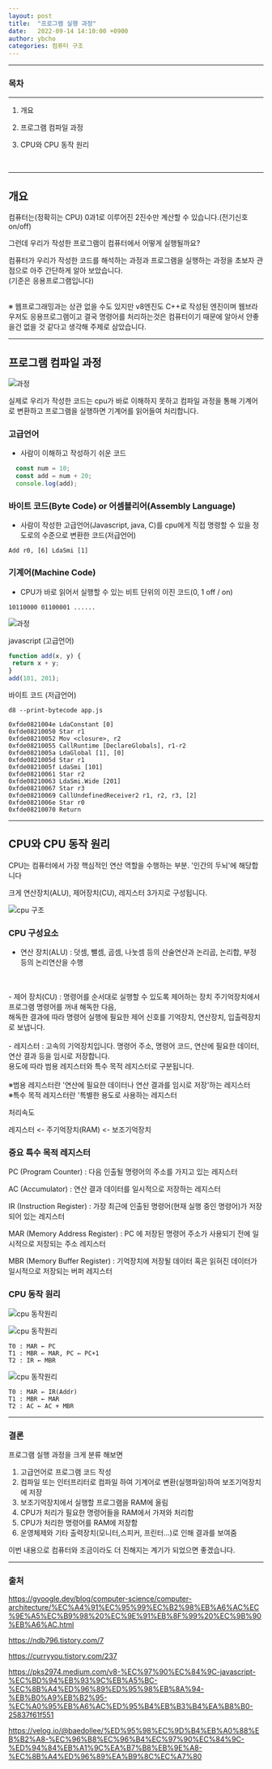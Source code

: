 ```yaml
---
layout: post
title:  "프로그램 실행 과정"
date:   2022-09-14 14:10:00 +0900
author: ybcho
categories: 컴퓨터 구조
---
```

<hr/>

### 목차

---

1. 개요
2. 프로그램 컴파일 과정
3. CPU와 CPU 동작 원리

   <br />

---
## 개요

컴퓨터는(정확히는 CPU) 0과1로 이루어진 2진수만 계산할 수 있습니다.(전기신호 on/off)

그런데 우리가 작성한 프로그램이 컴퓨터에서 어떻게 실행될까요?

컴퓨터가 우리가 작성한 코드를 해석하는 과정과 프로그램을 실행하는 과정을 초보자 관점으로 아주 간단하게 알아 보았습니다.
<br>(기준은 응용프로그램입니다)

<br>
※ 웹프로그래밍과는 상관 없을 수도 있지만 v8엔진도 C++로 작성된 엔진이며 웹브라우저도 응용프로그램이고 결국 명령어를 처리하는것은 컴퓨터이기
때문에 알아서 안좋을건 없을 것 같다고 생각해 주제로 삼았습니다.

<br />

---
## 프로그램 컴파일 과정

![과정](/assets/images/ybcho/program-compile.png)

실제로 우리가 작성한 코드는 cpu가 바로 이해하지 못하고 컴파일 과정을 통해 기계어로 변환하고
프로그램을 실행하면 기계어를 읽어들여 처리합니다.

### 고급언어
- 사람이 이해하고 작성하기 쉬운 코드

```jsx
  const num = 10;
  const add = num + 20;
  console.log(add);
```

### 바이트 코드(Byte Code) or 어셈블리어(Assembly Language)
- 사람이 작성한 고급언어(Javascript, java, C)를 cpu에게 직접 명령할 수 있을 정도로의 수준으로 변환한 코드(저급언어)

```
Add r0, [6] LdaSmi [1]
```

### 기계어(Machine Code)
- CPU가 바로 읽어서 실행할 수 있는 비트 단위의 이진 코드(0, 1  off / on)

```
10110000 01100001 ......
```

![과정](/assets/images/ybcho/assembly.png)


javascript (고급언어)
```jsx
function add(x, y) {
 return x + y;
}
add(101, 201);
```

바이트 코드 (저급언어)

```
d8 --print-bytecode app.js

0xfde0821004e LdaConstant [0]
0xfde08210050 Star r1
0xfde08210052 Mov <closure>, r2
0xfde08210055 CallRuntime [DeclareGlobals], r1-r2
0xfde0821005a LdaGlobal [1], [0]
0xfde0821005d Star r1
0xfde0821005f LdaSmi [101]
0xfde08210061 Star r2
0xfde08210063 LdaSmi.Wide [201]
0xfde08210067 Star r3
0xfde08210069 CallUndefinedReceiver2 r1, r2, r3, [2]
0xfde0821006e Star r0
0xfde08210070 Return
```

---

## CPU와 CPU 동작 원리

CPU는 컴퓨터에서 가장 핵심적인 연산 역할을 수행하는 부분. '인간의 두뇌'에 해당합니다

크게 연산장치(ALU), 제어장치(CU), 레지스터 3가지로 구성됩니다.

![cpu 구조](/assets/images/ybcho/cpu.png)

### CPU 구성요소

- 연산 장치(ALU) : 덧셈, 뺄셈, 곱셈, 나눗셈 등의 산술연산과 논리곱, 논리합, 부정 등의 논리연산을 수행
<br>
<br>
- 제어 장치(CU) : 명령어를 순서대로 실행할 수 있도록 제어하는 장치 주기억장치에서 프로그램 명령어를 꺼내 해독한 다음,
<br>해독한 결과에 따라 명령어 실행에 필요한 제어 신호를 기억장치, 연산장치, 입출력장치로 보냅니다.
  <br>
  <br>
- 레지스터 : 고속의 기억장치입니다. 명령어 주소, 명령어 코드, 연산에 필요한 데이터, 연산 결과 등을 임시로 저장합니다.
<br>용도에 따라 범용 레지스터와 특수 목적 레지스터로 구분됩니다.
<br><br>
※범용 레지스터란 '연산에 필요한 데이터나 연산 결과를 임시로 저장'하는 레지스터<br>
※특수 목적 레지스터란 '특별한 용도로 사용하는 레지스터

처리속도

레지스터 <- 주기억장치(RAM) <- 보조기억장치
<br />


### 중요 특수 목적 레지스터
PC (Program Counter) : 다음 인출될 명령어의 주소를 가지고 있는 레지스터

AC (Accumulator) : 연산 결과 데이터를 일시적으로 저장하는 레지스터

IR (Instruction Register) : 가장 최근에 인출된 명령어(현재 실행 중인 명령어)가 저장되어 있는 레지스터

MAR (Memory Address Register) : PC 에 저장된 명령어 주소가 사용되기 전에 일시적으로 저장되는 주소 레지스터

MBR (Memory Buffer Register) : 기억장치에 저장될 데이터 혹은 읽혀진 데이터가 일시적으로 저장되는 버퍼 레지스터

### CPU 동작 원리
![cpu 동작원리](/assets/images/ybcho/cpu3.jpg)


![cpu 동작원리](/assets/images/ybcho/cpu2.jpg)

```
T0 : MAR ← PC
T1 : MBR ← MAR, PC ← PC+1
T2 : IR ← MBR
```

![cpu 동작원리](/assets/images/ybcho/cpu4.jpg)

```
T0 : MAR ← IR(Addr)
T1 : MBR ← MAR
T2 : AC ← AC + MBR
```


---
### 결론

프로그램 실행 과정을 크게 분류 해보면

1. 고급언어로 프로그램 코드 작성
2. 컴파일 또는 인터프리터로 컴파일 하여 기계어로 변환(실행파일)하여 보조기억장치에 저장
3. 보조기억장치에서 실행할 프로그램을 RAM에 올림 
4. CPU가 처리가 필요한 명령어들을 RAM에서 가져와 처리함
5. CPU가 처리한 명령어를 RAM에 저장함
6. 운영체제와 기타 출력장치(모니터,스피커, 프린터...)로 인해 결과를 보여줌

이번 내용으로 컴퓨터와 조금이라도 더 친해지는 계기가 되었으면 좋겠습니다.

---
### 출처

https://gyoogle.dev/blog/computer-science/computer-architecture/%EC%A4%91%EC%95%99%EC%B2%98%EB%A6%AC%EC%9E%A5%EC%B9%98%20%EC%9E%91%EB%8F%99%20%EC%9B%90%EB%A6%AC.html

https://ndb796.tistory.com/7

https://curryyou.tistory.com/237

https://pks2974.medium.com/v8-%EC%97%90%EC%84%9C-javascript-%EC%BD%94%EB%93%9C%EB%A5%BC-%EC%8B%A4%ED%96%89%ED%95%98%EB%8A%94-%EB%B0%A9%EB%B2%95-%EC%A0%95%EB%A6%AC%ED%95%B4%EB%B3%B4%EA%B8%B0-25837f61f551

https://velog.io/@baedollee/%ED%95%98%EC%9D%B4%EB%A0%88%EB%B2%A8-%EC%96%B8%EC%96%B4%EC%97%90%EC%84%9C-%ED%94%84%EB%A1%9C%EA%B7%B8%EB%9E%A8-%EC%8B%A4%ED%96%89%EA%B9%8C%EC%A7%80

